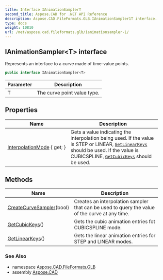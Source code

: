 ```yaml
---
title: Interface IAnimationSamplerT
second_title: Aspose.CAD for .NET API Reference
description: Aspose.CAD.FileFormats.GLB.IAnimationSampler1T interface. Represents an interface to a curve made of timevalue points
type: docs
weight: 10810
url: /net/aspose.cad.fileformats.glb/ianimationsampler-1/
---
```

## IAnimationSampler&lt;T&gt; interface

Represents an interface to a curve made of time-value points.

```csharp
public interface IAnimationSampler<T>
```

| Parameter | Description |
| --- | --- |
| T | The curve point value type. |

## Properties

| Name | Description |
| --- | --- |
| [InterpolationMode](../../aspose.cad.fileformats.glb/ianimationsampler-1/interpolationmode/) { get; } | Gets a value indicating the interpolation being used. If the value is STEP or LINEAR, [`GetLinearKeys`](./getlinearkeys/) should be used. If the value is CUBICSPLINE, [`GetCubicKeys`](./getcubickeys/) should be used. |

## Methods

| Name | Description |
| --- | --- |
| [CreateCurveSampler](../../aspose.cad.fileformats.glb/ianimationsampler-1/createcurvesampler/)(bool) | Creates an interpolation sampler that can be used to query the value of the curve at any time. |
| [GetCubicKeys](../../aspose.cad.fileformats.glb/ianimationsampler-1/getcubickeys/)() | Gets the cubic animation entries fot CUBICSPLINE mode. |
| [GetLinearKeys](../../aspose.cad.fileformats.glb/ianimationsampler-1/getlinearkeys/)() | Gets the linear animation entries for STEP and LINEAR modes. |

### See Also

* namespace [Aspose.CAD.FileFormats.GLB](../../aspose.cad.fileformats.glb/)
* assembly [Aspose.CAD](../../)


